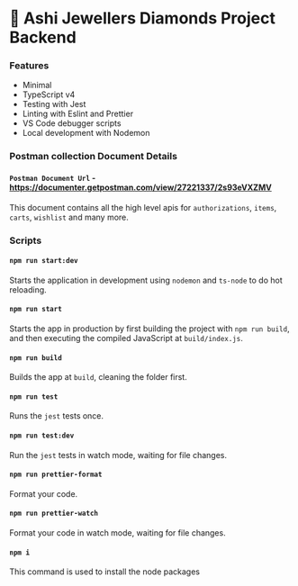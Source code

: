 # 🧰 Ashi Jewellers Diamonds Project Backend

### Features

- Minimal
- TypeScript v4
- Testing with Jest
- Linting with Eslint and Prettier
- VS Code debugger scripts
- Local development with Nodemon

### Postman collection Document Details

#### `Postman Document Url` - https://documenter.getpostman.com/view/27221337/2s93eVXZMV

This document contains all the high level apis for `authorizations`, `items`, `carts`, `wishlist` and many more.

### Scripts

#### `npm run start:dev`

Starts the application in development using `nodemon` and `ts-node` to do hot reloading.

#### `npm run start`

Starts the app in production by first building the project with `npm run build`, and then executing the compiled JavaScript at `build/index.js`.

#### `npm run build`

Builds the app at `build`, cleaning the folder first.

#### `npm run test`

Runs the `jest` tests once.

#### `npm run test:dev`

Run the `jest` tests in watch mode, waiting for file changes.

#### `npm run prettier-format`

Format your code.

#### `npm run prettier-watch`

Format your code in watch mode, waiting for file changes.

#### `npm i`

This command is used to install the node packages